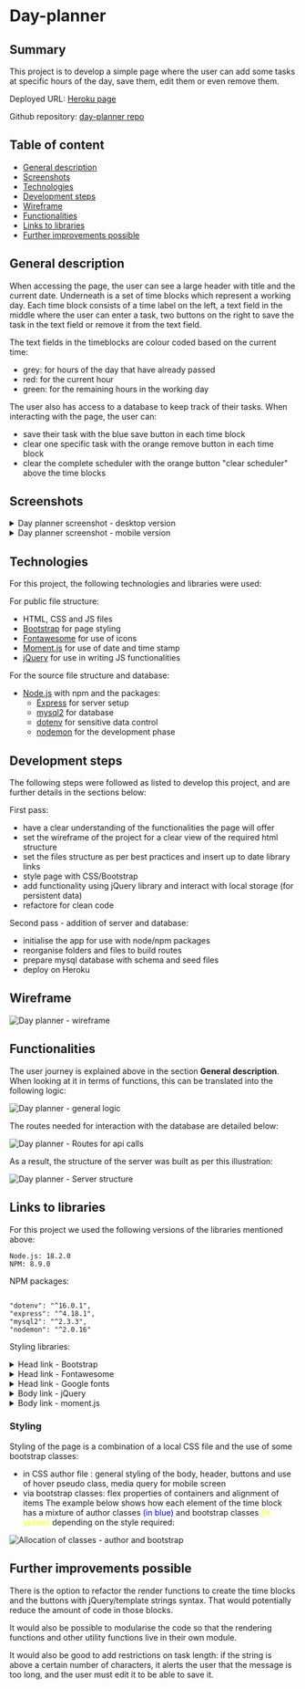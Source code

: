 # Day-planner

## Summary

This project is to develop a simple page where the user can add some tasks at specific hours of the day, save them, edit them or even remove them.

Deployed URL: [Heroku page](https://afternoon-crag-21477.herokuapp.com/)

Github repository: [day-planner repo](https://github.com/Am0031/day-planner)

## Table of content

- [General description](#general-description)
- [Screenshots](#screenshots)
- [Technologies](#technologies)
- [Development steps](#development-steps)
- [Wireframe](#wireframe)
- [Functionalities](#functionalities)
- [Links to libraries](#links-to-libraries)
- [Further improvements possible](#further-improvements-possible)

## General description

When accessing the page, the user can see a large header with title and the current date. Underneath is a set of time blocks which represent a working day. Each time block consists of a time label on the left, a text field in the middle where the user can enter a task, two buttons on the right to save the task in the text field or remove it from the text field.

The text fields in the timeblocks are colour coded based on the current time:

- grey: for hours of the day that have already passed
- red: for the current hour
- green: for the remaining hours in the working day

The user also has access to a database to keep track of their tasks. When interacting with the page, the user can:

- save their task with the blue save button in each time block
- clear one specific task with the orange remove button in each time block
- clear the complete scheduler with the orange button "clear scheduler" above the time blocks

## Screenshots

<details>
<summary>Day planner screenshot - desktop version</summary>

![Day planner screenshot - desktop version](./assets/screenshots/desktop-day-planner.png)

</details>

<details>
<summary>Day planner screenshot - mobile version</summary>

![Day planner screenshot - mobile version](./assets/screenshots/mobile-day-planner.png)

</details>

## Technologies

For this project, the following technologies and libraries were used:

For public file structure:

- HTML, CSS and JS files
- [Bootstrap](https://getbootstrap.com/docs/4.0/getting-started/introduction/) for page styling
- [Fontawesome](https://fontawesome.com/search?s=solid%2Cbrands) for use of icons
- [Moment.js](https://momentjs.com/docs/#/displaying/format/) for use of date and time stamp
- [jQuery](https://jquery.com/) for use in writing JS functionalities

For the source file structure and database:

- [Node.js](https://nodejs.org/en/) with npm and the packages:
  - [Express](https://www.npmjs.com/package/express) for server setup
  - [mysql2](https://www.npmjs.com/package/mysql2) for database
  - [dotenv](https://www.npmjs.com/package/dotenv) for sensitive data control
  - [nodemon](https://www.npmjs.com/package/nodemon) for the development phase

## Development steps

The following steps were followed as listed to develop this project, and are further details in the sections below:

First pass:

- have a clear understanding of the functionalities the page will offer
- set the wireframe of the project for a clear view of the required html structure
- set the files structure as per best practices and insert up to date library links
- style page with CSS/Bootstrap
- add functionality using jQuery library and interact with local storage (for persistent data)
- refactore for clean code

Second pass - addition of server and database:

- initialise the app for use with node/npm packages
- reorganise folders and files to build routes
- prepare mysql database with schema and seed files
- deploy on Heroku

## Wireframe

![Day planner - wireframe](./public/assets/screenshots/screenshot-wireframe.png)

## Functionalities

The user journey is explained above in the section **General description**.
When looking at it in terms of functions, this can be translated into the following logic:

![Day planner - general logic](./public/assets/screenshots/screenshot-logic.png)

The routes needed for interaction with the database are detailed below:

![Day planner - Routes for api calls](./public/assets/screenshots/screenshot-routes.png)

As a result, the structure of the server was built as per this illustration:

![Day planner - Server structure](./public/assets/screenshots/screenshot-server.png)

## Links to libraries

For this project we used the following versions of the libraries mentioned above:

```
Node.js: 18.2.0
NPM: 8.9.0
```

NPM packages:

```

"dotenv": "^16.0.1",
"express": "^4.18.1",
"mysql2": "^2.3.3",
"nodemon": "^2.0.16"

```

Styling libraries:

<details>
<summary>Head link - Bootstrap</summary>

```html
<!--Link to Bootstrap api-->
<link
  rel="stylesheet"
  href="https://cdnjs.cloudflare.com/ajax/libs/bootstrap/4.6.1/css/bootstrap.min.css"
/>
```

</details>

<details>
<summary>Head link - Fontawesome</summary>

```html
<!--Link to fontawesome api-->
<link
  rel="stylesheet"
  href="https://cdnjs.cloudflare.com/ajax/libs/font-awesome/6.1.1/css/all.min.css"
  crossorigin="anonymous"
/>
```

</details>

<details>
<summary>Head link - Google fonts</summary>

```html
<!--Link to Google fonts-->
<link
  href="https://fonts.googleapis.com/css?family=Open+Sans&display=swap"
  rel="stylesheet"
/>
```

</details>

<details>
<summary>Body link - jQuery</summary>

```html
<!--Link to jquery api-->
<script
  src="https://code.jquery.com/jquery-3.6.0.js"
  integrity="sha256-H+K7U5CnXl1h5ywQfKtSj8PCmoN9aaq30gDh27Xc0jk="
  crossorigin="anonymous"
></script>
```

</details>

<details>
<summary>Body link - moment.js</summary>

```html
<!--Link to moment js api-->
<script src="https://cdnjs.cloudflare.com/ajax/libs/moment.js/2.29.3/moment.min.js"></script>
```

</details>

### Styling

Styling of the page is a combination of a local CSS file and the use of some bootstrap classes:

- in CSS author file : general styling of the body, header, buttons and use of hover pseudo class, media query for mobile screen
- via bootstrap classes: flex properties of containers and alignment of items
  The example below shows how each element of the time block has a mixture of author classes <span style="color:blue">(in blue)</span> and bootstrap classes <span style="color:yellow">(in yellow)</span> depending on the style required:

![Allocation of classes - author and bootstrap](./public/assets/screenshots/screenshot-classes.png)

## Further improvements possible

There is the option to refactor the render functions to create the time blocks and the buttons with jQuery/template strings syntax. That would potentially reduce the amount of code in those blocks.

It would also be possible to modularise the code so that the rendering functions and other utility functions live in their own module.

It would also be good to add restrictions on task length: if the string is above a certain number of characters, it alerts the user that the message is too long, and the user must edit it to be able to save it.
